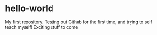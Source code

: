 # hello-world
My first repository.
Testing out Github for the first time, and trying to self teach myself!
Exciting stuff to come!
